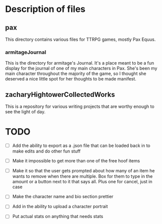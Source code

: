 # Description of files

## pax

This directory contains various files for TTRPG games, mostly Pax Equus.

### armitageJournal

This is the directory for armitage's Journal. It's a place meant to be a fun display for the journal of one of my main characters in Pax. She's been my main character throughout the majority of the game, so I thought she deserved a nice little spot for her thoughts to be made manifest.


## zacharyHightowerCollectedWorks

This is a repository for various writing projects that are worthy enough to see the light of day.







# TODO

- [ ] Add the ability to export as a .json file that can be loaded back in to make edits and do other fun stuff
- [ ] Make it impossible to get more than one of the free hoof items
- [ ] Make it so that the user gets prompted about how many of an item he wants to remove when there are multiple. Box for them to type in the amount or a button next to it that says all. Plus one for cancel, just in case
- [ ] Make the character name and bio section prettier
- [ ] Add in the ability to upload a character portrait
- [ ] Put actual stats on anything that needs stats 

